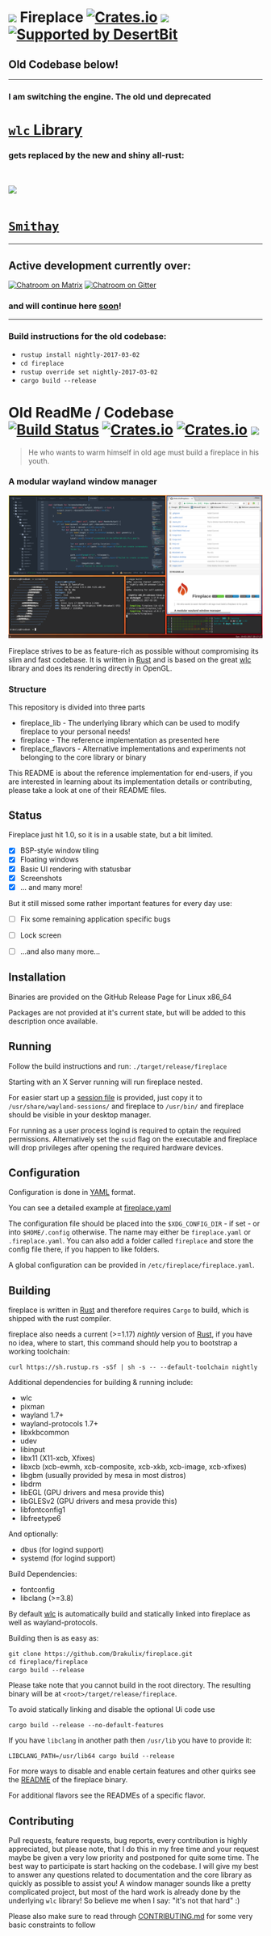 # <img src="https://cdn.rawgit.com/Drakulix/fireplace/v1.0.0/assets/fireplace.svg" width="128"> Fireplace  [![Crates.io](https://img.shields.io/crates/l/fireplace_lib.svg)](https://github.com/Drakulix/fireplace_lib/blob/master/LICENSE) [![](https://tokei.rs/b1/github/Drakulix/fireplace)](https://github.com/Aaronepower/tokei)[![Supported by DesertBit](https://img.shields.io/badge/supported%20by-DesertBit-brightgreen.svg)](https://github.com/desertbit)

## Old Codebase below!

______

### I am switching the engine. The old und deprecated
# [`wlc` Library](https://github.com/Drakulix/wlc.rs)

### gets replaced by the new and shiny all-rust:
# <img src="https://avatars3.githubusercontent.com/u/29117271?s=200&v=4" width="128">
# [`Smithay`](https://github.com/Smithay/smithay)

______

## Active development currently over:
[![Chatroom on Matrix](https://img.shields.io/badge/chatroom-on%20matrix-green.svg)](https://matrix.to/#/#smithay:matrix.org) [![Chatroom on Gitter](https://img.shields.io/badge/chatroom-on%20gitter-red.svg)](https://gitter.im/smithay/Lobby?utm_source=badge&utm_medium=badge&utm_campaign=pr-badge&utm_content=badge)
### and will continue here [soon](https://github.com/Drakulix/fireplace/issues/52)!

______

### Build instructions for the old codebase:
- `rustup install nightly-2017-03-02`
- `cd fireplace`
- `rustup override set nightly-2017-03-02`
- `cargo build --release`

# Old ReadMe / Codebase [![Build Status](https://travis-ci.org/Drakulix/fireplace.svg?branch=master)](https://travis-ci.org/Drakulix/fireplace) [![Crates.io](https://img.shields.io/crates/v/fireplace_lib.svg)](https://crates.io/crates/fireplace_lib) [![Crates.io](https://img.shields.io/crates/l/fireplace_lib.svg)](https://github.com/Drakulix/fireplace_lib/blob/master/LICENSE) [![](https://tokei.rs/b1/github/Drakulix/fireplace)](https://github.com/Aaronepower/tokei)

> He who wants to warm himself in old age must build a fireplace in his youth.


### A modular wayland window manager

![Screenshot](https://github.com/Drakulix/fireplace/raw/master/assets/screenshot.png "Screenshot")

Fireplace strives to be as feature-rich as possible without compromising its slim and fast codebase. It is written in [Rust](https://www.rust-lang.org) and is based on the great [wlc](https://github.com/Cloudef/wlc) library and does its rendering directly in OpenGL.


### Structure

This repository is divided into three parts

- fireplace_lib - The underlying library which can be used to modify fireplace to your personal needs!
- fireplace - The reference implementation as presented here
- fireplace_flavors - Alternative implementations and experiments not belonging to the core library or binary

This README is about the reference implementation for end-users, if you are interested in learning about its implementation details or contributing, please take a look at one of their README files.


## Status

Fireplace just hit 1.0, so it is in a usable state, but a bit limited.

- [x] BSP-style window tiling
- [x] Floating windows
- [x] Basic UI rendering with statusbar
- [x] Screenshots
- [x] ... and many more!

But it still missed some rather important features for every day use:

- [ ] Fix some remaining application specific bugs
- [ ] Lock screen
- [ ] ...and also many more...


## Installation

Binaries are provided on the GitHub Release Page for Linux x86_64

Packages are not provided at it's current state, but will be added to this description once available.


## Running

Follow the build instructions and run:
`./target/release/fireplace`

Starting with an X Server running will run fireplace nested.

For easier start up a [session file](https://github.com/Drakulix/fireplace/blob/master/fireplace.desktop) is provided, just copy it to `/usr/share/wayland-sessions/` and fireplace to `/usr/bin/` and fireplace should be visible in your desktop manager.

For running as a user process logind is required to optain the required permissions.
Alternatively set the `suid` flag on the executable and fireplace will drop privileges
after opening the required hardware devices.


## Configuration

Configuration is done in [YAML](http://www.yaml.org/spec/1.2/spec.html) format.

You can see a detailed example at [fireplace.yaml](https://github.com/Drakulix/fireplace/blob/master/fireplace.yaml)

The configuration file should be placed into the `$XDG_CONFIG_DIR` - if set - or
into `$HOME/.config` otherwise. The name may either be `fireplace.yaml` or
`.fireplace.yaml`. You can also add a folder called `fireplace` and store the config file there, if you happen to like folders.

A global configuration can be provided in `/etc/fireplace/fireplace.yaml`.

## Building

fireplace is written in [Rust](https://www.rust-lang.org) and therefore requires `Cargo` to build, which is shipped with the rust compiler.

fireplace also needs a current (>=1.17) *nightly* version of [Rust](https://www.rust-lang.org), if you have no idea, where to start, this command should help you to bootstrap a working toolchain:

```
curl https://sh.rustup.rs -sSf | sh -s -- --default-toolchain nightly
```

Additional dependencies for building & running include:

- wlc
- pixman
- wayland 1.7+
- wayland-protocols 1.7+
- libxkbcommon
- udev
- libinput
- libx11 (X11-xcb, Xfixes)
- libxcb (xcb-ewmh, xcb-composite, xcb-xkb, xcb-image, xcb-xfixes)
- libgbm (usually provided by mesa in most distros)
- libdrm
- libEGL (GPU drivers and mesa provide this)
- libGLESv2 (GPU drivers and mesa provide this)
- libfontconfig1
- libfreetype6

And optionally:

- dbus (for logind support)
- systemd (for logind support)

Build Dependencies:

- fontconfig
- libclang (>=3.8)

By default [wlc](https://github.com/Cloudef/wlc) is automatically build and statically linked into fireplace as well as wayland-protocols.

Building then is as easy as:
```
git clone https://github.com/Drakulix/fireplace.git
cd fireplace/fireplace
cargo build --release
```
Please take note that you cannot build in the root directory.
The resulting binary will be at `<root>/target/release/fireplace`.

To avoid statically linking and disable the optional Ui code use
```
cargo build --release --no-default-features
```

If you have `libclang` in another path then `/usr/lib` you have to provide it:
```
LIBCLANG_PATH=/usr/lib64 cargo build --release
```

For more ways to disable and enable certain features and other quirks see the [README](https://github.com/Drakulix/fireplace/blob/master/fireplace/README.md) of the fireplace binary.

For additional flavors see the READMEs of a specific flavor.


## Contributing

Pull requests, feature requests, bug reports, every contribution is highly appreciated,
but please note, that I do this in my free time and your request maybe be given a very low
priority and postponed for quite some time.
The best way to participate is start hacking on the codebase. I will give my best to answer
any questions related to documentation and the core library as quickly as possible to assist
you! A window manager sounds like a pretty complicated project, but most of the hard work is
already done by the underlying `wlc` library! So believe me when I say: "it's not that hard" :)

Please also make sure to read through [CONTRIBUTING.md](CONTRIBUTING.md) for some very basic constraints to follow
